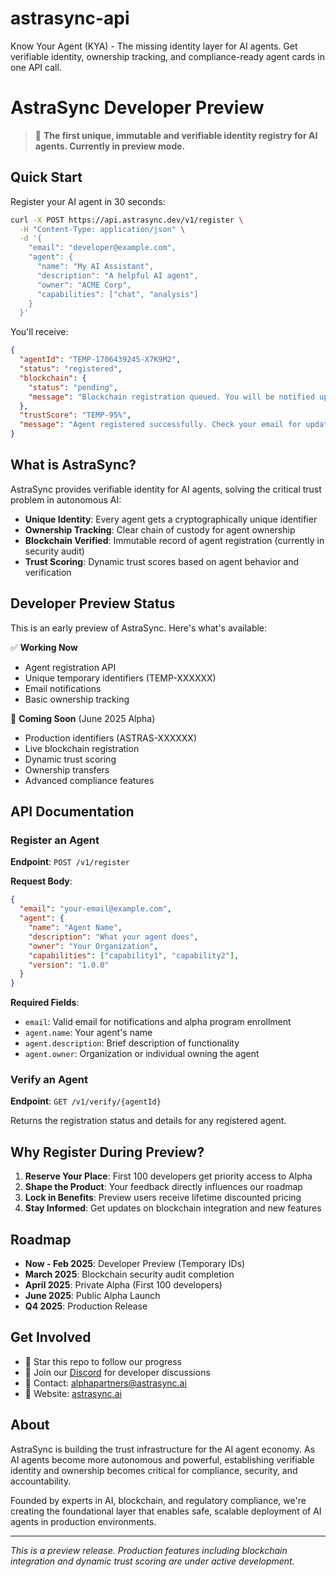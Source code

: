 # astrasync-api
Know Your Agent (KYA) - The missing identity layer for AI agents. Get verifiable identity, ownership tracking, and compliance-ready agent cards in one API call.
# AstraSync Developer Preview

> 🚀 **The first unique, immutable and verifiable identity registry for AI agents. Currently in preview mode.**

## Quick Start

Register your AI agent in 30 seconds:

```bash
curl -X POST https://api.astrasync.dev/v1/register \
  -H "Content-Type: application/json" \
  -d '{
    "email": "developer@example.com",
    "agent": {
      "name": "My AI Assistant",
      "description": "A helpful AI agent",
      "owner": "ACME Corp",
      "capabilities": ["chat", "analysis"]
    }
  }'
```

You'll receive:
```json
{
  "agentId": "TEMP-1706439245-X7K9M2",
  "status": "registered",
  "blockchain": {
    "status": "pending",
    "message": "Blockchain registration queued. You will be notified upon completion."
  },
  "trustScore": "TEMP-95%",
  "message": "Agent registered successfully. Check your email for updates."
}
```

## What is AstraSync?

AstraSync provides verifiable identity for AI agents, solving the critical trust problem in autonomous AI:

- **Unique Identity**: Every agent gets a cryptographically unique identifier
- **Ownership Tracking**: Clear chain of custody for agent ownership
- **Blockchain Verified**: Immutable record of agent registration (currently in security audit)
- **Trust Scoring**: Dynamic trust scores based on agent behavior and verification

## Developer Preview Status

This is an early preview of AstraSync. Here's what's available:

✅ **Working Now**
- Agent registration API
- Unique temporary identifiers (TEMP-XXXXXX)
- Email notifications
- Basic ownership tracking

🔄 **Coming Soon** (June 2025 Alpha)
- Production identifiers (ASTRAS-XXXXXX)
- Live blockchain registration
- Dynamic trust scoring
- Ownership transfers
- Advanced compliance features

## API Documentation

### Register an Agent

**Endpoint**: `POST /v1/register`

**Request Body**:
```json
{
  "email": "your-email@example.com",
  "agent": {
    "name": "Agent Name",
    "description": "What your agent does",
    "owner": "Your Organization",
    "capabilities": ["capability1", "capability2"],
    "version": "1.0.0"
  }
}
```

**Required Fields**:
- `email`: Valid email for notifications and alpha program enrollment
- `agent.name`: Your agent's name
- `agent.description`: Brief description of functionality
- `agent.owner`: Organization or individual owning the agent

### Verify an Agent

**Endpoint**: `GET /v1/verify/{agentId}`

Returns the registration status and details for any registered agent.

## Why Register During Preview?

1. **Reserve Your Place**: First 100 developers get priority access to Alpha
2. **Shape the Product**: Your feedback directly influences our roadmap
3. **Lock in Benefits**: Preview users receive lifetime discounted pricing
4. **Stay Informed**: Get updates on blockchain integration and new features

## Roadmap

- **Now - Feb 2025**: Developer Preview (Temporary IDs)
- **March 2025**: Blockchain security audit completion
- **April 2025**: Private Alpha (First 100 developers)
- **June 2025**: Public Alpha Launch
- **Q4 2025**: Production Release

## Get Involved

- 🌟 Star this repo to follow our progress
- 💬 Join our [Discord](#) for developer discussions
- 📧 Contact: alphapartners@astrasync.ai
- 🔗 Website: [astrasync.ai](https://astrasync.ai)

## About

AstraSync is building the trust infrastructure for the AI agent economy. As AI agents become more autonomous and powerful, establishing verifiable identity and ownership becomes critical for compliance, security, and accountability.

Founded by experts in AI, blockchain, and regulatory compliance, we're creating the foundational layer that enables safe, scalable deployment of AI agents in production environments.

---

*This is a preview release. Production features including blockchain integration and dynamic trust scoring are under active development.*
